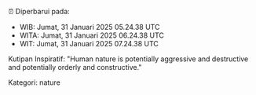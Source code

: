 ⏰ Diperbarui pada:
- WIB: Jumat, 31 Januari 2025 05.24.38 UTC
- WITA: Jumat, 31 Januari 2025 06.24.38 UTC
- WIT: Jumat, 31 Januari 2025 07.24.38 UTC

Kutipan Inspiratif:
"Human nature is potentially aggressive and destructive and potentially orderly and constructive."


Kategori: nature

